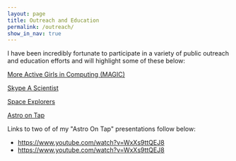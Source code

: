 ```yaml
---
layout: page
title: Outreach and Education
permalink: /outreach/
show_in_nav: true
---
```


I have been incredibly fortunate to participate in a variety of public outreach and education efforts and will highlight some of these below: 

[More Active Girls in Computing (MAGIC)](https://getmagic.org/)

[Skype A Scientist](https://www.skypeascientist.com/)

[Space Explorers](https://kavlicosmo.uchicago.edu/outreach/space-explorers/)

[Astro on Tap](https://astronomyontap.org/locations/seattle-wa/)

Links to two of of my "Astro On Tap" presentations follow below:
 - https://www.youtube.com/watch?v=WxXs9ttQEJ8
 - https://www.youtube.com/watch?v=WxXs9ttQEJ8


